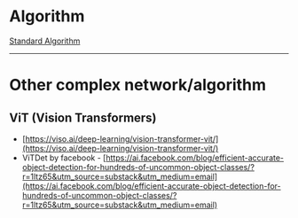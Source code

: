 # Algorithm

[Standard Algorithm](Algorithm%205071c5d4cfec46b68085a06b3313eca6/Standard%20Algorithm%202b9d0b4fb83f4dfd8c846481c2590f6b.md)

---

# Other complex network/algorithm

## ViT (Vision Transformers)

- [https://viso.ai/deep-learning/vision-transformer-vit/](https://viso.ai/deep-learning/vision-transformer-vit/)
- ViTDet by facebook - [https://ai.facebook.com/blog/efficient-accurate-object-detection-for-hundreds-of-uncommon-object-classes/?r=1ltz65&utm_source=substack&utm_medium=email](https://ai.facebook.com/blog/efficient-accurate-object-detection-for-hundreds-of-uncommon-object-classes/?r=1ltz65&utm_source=substack&utm_medium=email)